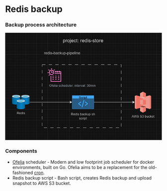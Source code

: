 # Redis backup

### Backup process architecture
![architecture.png](docs/architecture.png)

### Components
* [Ofelia](https://github.com/mcuadros/ofelia) scheduler - Modern and low footprint job scheduler for docker environments, built on Go. 
Ofelia aims to be a replacement for the old-fashioned [<ins>cron</ins>](https://en.wikipedia.org/wiki/Cron).
* Redis backup script - Bash script, creates Redis backup and upload snapshot to AWS S3 bucket.